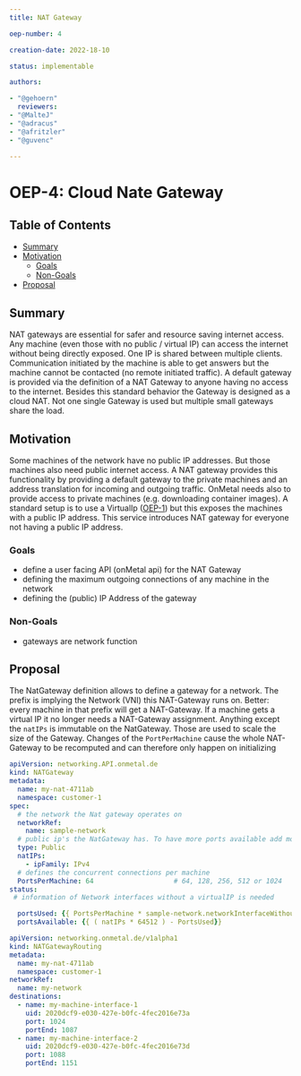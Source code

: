 ```yaml
---
title: NAT Gateway

oep-number: 4

creation-date: 2022-18-10

status: implementable

authors:

- "@gehoern"
  reviewers:
- "@MalteJ"
- "@adracus"
- "@afritzler"
- "@guvenc"

---
```


# OEP-4: Cloud Nate Gateway

## Table of Contents

- [Summary](#summary)
- [Motivation](#motivation)
    - [Goals](#goals)
    - [Non-Goals](#non-goals)
- [Proposal](#proposal)

## Summary
NAT gateways are essential for safer and resource saving internet access. Any machine (even those with no public / virtual IP) can access the internet without being directly exposed. One IP is shared between multiple clients. Communication initiated by the machine is able to get answers but the machine cannot be contacted (no remote initiated traffic). A default gateway is provided via the definition of a NAT Gateway to anyone having no access to the internet. Besides this standard behavior the Gateway is designed as a cloud NAT. Not one single Gateway is used but multiple small gateways share the load.

## Motivation
Some machines of the network have no public IP addresses. But those machines also need public internet access. A NAT gateway provides this functionality by providing a default gateway to the private machines and an address translation for incoming and outgoing traffic. OnMetal needs also to provide access to private machines (e.g. downloading container images). A standard setup is to use a VirtualIp ([OEP-1](01-networking-integration.md)) but this exposes the machines with a public IP address. This service introduces NAT gateway for everyone not having a public IP address.

### Goals
- define a user facing API (onMetal api) for the NAT Gateway
- defining the maximum outgoing connections of any machine in the network
- defining the (public) IP Address of the gateway

### Non-Goals
- gateways are network function 

## Proposal
The NatGateway definition allows to define a gateway for a network. The prefix is implying the Network (VNI) this NAT-Gateway runs on. Better: every machine in that prefix will get a NAT-Gateway. If a machine gets a virtual IP it no longer needs a NAT-Gateway assignment. Anything except the `natIPs` is immutable on the NatGateway. Those are used to scale the size of the Gateway. Changes of the `PortPerMachine` cause the whole NAT-Gateway to be recomputed and can therefore only happen on initializing

```yaml
apiVersion: networking.API.onmetal.de
kind: NATGateway
metadata:
  name: my-nat-4711ab
  namespace: customer-1
spec:
  # the network the Nat gateway operates on
  networkRef: 
    name: sample-network
  # public ip's the NatGateway has. To have more ports available add more IP addresses 
  type: Public
  natIPs:
    - ipFamily: IPv4
  # defines the concurrent connections per machine
  PortsPerMachine: 64                    # 64, 128, 256, 512 or 1024
status:
 # information of Network interfaces without a virtualIP is needed

  portsUsed: {{ PortsPerMachine * sample-network.networkInterfaceWithoutVirtualIP }}
  portsAvailable: {{ ( natIPs * 64512 ) - PortsUsed}}
```

```yaml
apiVersion: networking.onmetal.de/v1alpha1
kind: NATGatewayRouting
metadata:
  name: my-nat-4711ab
  namespace: customer-1
networkRef:
  name: my-network
destinations:
  - name: my-machine-interface-1
    uid: 2020dcf9-e030-427e-b0fc-4fec2016e73a
    port: 1024
    portEnd: 1087
  - name: my-machine-interface-2
    uid: 2020dcf9-e030-427e-b0fc-4fec2016e73d
    port: 1088
    portEnd: 1151
```
